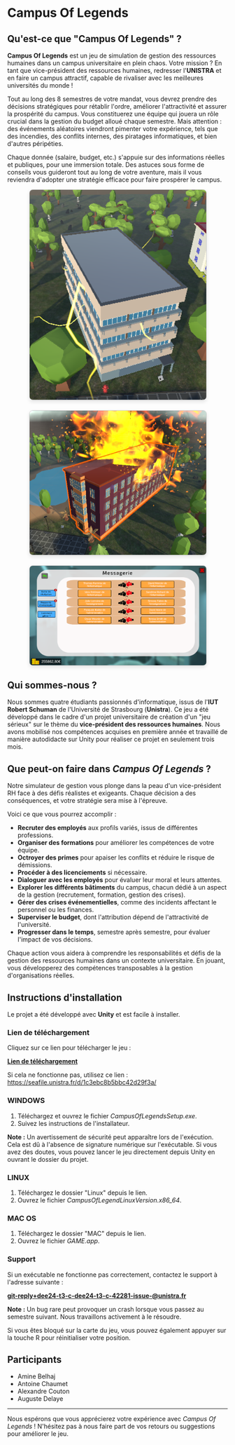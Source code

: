 # Campus Of Legends

## Qu'est-ce que "Campus Of Legends" ?

**Campus Of Legends** est un jeu de simulation de gestion des ressources humaines dans un campus universitaire en plein chaos. Votre mission ? En tant que vice-président des ressources humaines, redresser l'**UNISTRA** et en faire un campus attractif, capable de rivaliser avec les meilleures universités du monde !

Tout au long des 8 semestres de votre mandat, vous devrez prendre des décisions stratégiques pour rétablir l'ordre, améliorer l'attractivité et assurer la prospérité du campus. Vous constituerez une équipe qui jouera un rôle crucial dans la gestion du budget alloué chaque semestre. Mais attention : des événements aléatoires viendront pimenter votre expérience, tels que des incendies, des conflits internes, des piratages informatiques, et bien d'autres péripéties.

Chaque donnée (salaire, budget, etc.) s'appuie sur des informations réelles et publiques, pour une immersion totale. Des astuces sous forme de conseils vous guideront tout au long de votre aventure, mais il vous reviendra d'adopter une stratégie efficace pour faire prospérer le campus.

<div style="display: flex; flex-direction: column; align-items: center; gap: 20px;">
    <div style="width: 80%; box-sizing: border-box;">
        <img src="./ReadMeImage/batHack.png"
             alt="Piratage du bâtiment"
             style="width: 100%; height: auto; border: 1px solid #ccc; border-radius: 8px; box-shadow: 0 4px 8px rgba(0, 0, 0, 0.1);">
    </div>
    <div style="width: 80%; box-sizing: border-box;">
        <img src="./ReadMeImage/batEnFeu.png"
             alt="Bâtiment en feu"
             style="width: 100%; height: auto; border: 1px solid #ccc; border-radius: 8px; box-shadow: 0 4px 8px rgba(0, 0, 0, 0.1);">
    </div>
    <div style="width: 80%; box-sizing: border-box;">
        <img src="./ReadMeImage/empasContent.png"
             alt="Employés mécontents"
             style="width: 100%; height: auto; border: 1px solid #ccc; border-radius: 8px; box-shadow: 0 4px 8px rgba(0, 0, 0, 0.1);">
    </div>
</div>


## Qui sommes-nous ?

Nous sommes quatre étudiants passionnés d'informatique, issus de l'**IUT Robert Schuman** de l'Université de Strasbourg (**Unistra**). Ce jeu a été développé dans le cadre d'un projet universitaire de création d'un "jeu sérieux" sur le thème du **vice-président des ressources humaines**. Nous avons mobilisé nos compétences acquises en première année et travaillé de manière autodidacte sur Unity pour réaliser ce projet en seulement trois mois.

## Que peut-on faire dans *Campus Of Legends* ?

Notre simulateur de gestion vous plonge dans la peau d'un vice-président RH face à des défis réalistes et exigeants. Chaque décision a des conséquences, et votre stratégie sera mise à l'épreuve.

Voici ce que vous pourrez accomplir :

- **Recruter des employés** aux profils variés, issus de différentes professions.
- **Organiser des formations** pour améliorer les compétences de votre équipe.
- **Octroyer des primes** pour apaiser les conflits et réduire le risque de démissions.
- **Procéder à des licenciements** si nécessaire.
- **Dialoguer avec les employés** pour évaluer leur moral et leurs attentes.
- **Explorer les différents bâtiments** du campus, chacun dédié à un aspect de la gestion (recrutement, formation, gestion des crises).
- **Gérer des crises événementielles**, comme des incidents affectant le personnel ou les finances.
- **Superviser le budget**, dont l'attribution dépend de l'attractivité de l'université.
- **Progresser dans le temps**, semestre après semestre, pour évaluer l'impact de vos décisions.

Chaque action vous aidera à comprendre les responsabilités et défis de la gestion des ressources humaines dans un contexte universitaire. En jouant, vous développerez des compétences transposables à la gestion d'organisations réelles.

## Instructions d'installation

Le projet a été développé avec **Unity** et est facile à installer.

### Lien de téléchargement

Cliquez sur ce lien pour télécharger le jeu :

[**Lien de téléchargement**](https://seafile.unistra.fr/d/1c3ebc8b5bbc42d29f3a/)

Si cela ne fonctionne pas, utilisez ce lien : https://seafile.unistra.fr/d/1c3ebc8b5bbc42d29f3a/

### WINDOWS

1. Téléchargez et ouvrez le fichier *CampusOfLegendsSetup.exe*.
2. Suivez les instructions de l'installateur.

**Note :** Un avertissement de sécurité peut apparaître lors de l'exécution. Cela est dû à l'absence de signature numérique sur l'exécutable. Si vous avez des doutes, vous pouvez lancer le jeu directement depuis Unity en ouvrant le dossier du projet.

### LINUX

1. Téléchargez le dossier "Linux" depuis le lien.
2. Ouvrez le fichier *CampusOfLegendLinuxVersion.x86_64*.

### MAC OS

1. Téléchargez le dossier "MAC" depuis le lien.
2. Ouvrez le fichier *GAME.app*.

### Support

Si un exécutable ne fonctionne pas correctement, contactez le support à l'adresse suivante :

**git-reply+dee24-t3-c-dee24-t3-c-42281-issue-@unistra.fr**

**Note :** Un bug rare peut provoquer un crash lorsque vous passez au semestre suivant. Nous travaillons activement à le résoudre.

Si vous êtes bloqué sur la carte du jeu, vous pouvez également appuyer sur la touche R pour réinitialiser votre position.

## Participants

- Amine Belhaj
- Antoine Chaumet
- Alexandre Couton
- Auguste Delaye

---
Nous espérons que vous apprécierez votre expérience avec *Campus Of Legends* ! N'hésitez pas à nous faire part de vos retours ou suggestions pour améliorer le jeu.
